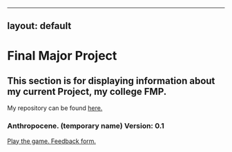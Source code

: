
---
layout: default
---

# Final Major Project
## This section is for displaying information about my current Project, my college FMP.

My repository can be found [here.](https://github.com/ElliotEserin/Anthropocene-FMP-game)

### Anthropocene. (temporary name) Version: 0.1

<a href="game.html"> Play the game. </a>
[Feedback form.](https://docs.google.com/forms/d/1aUp0jB0AO2GKBhPXXRCqSPv9xr7dgaqbujqi9uCoCLc/prefill)
